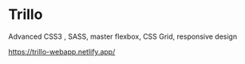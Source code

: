 # Trillo
Advanced CSS3 , SASS, master flexbox, CSS Grid, responsive design

https://trillo-webapp.netlify.app/